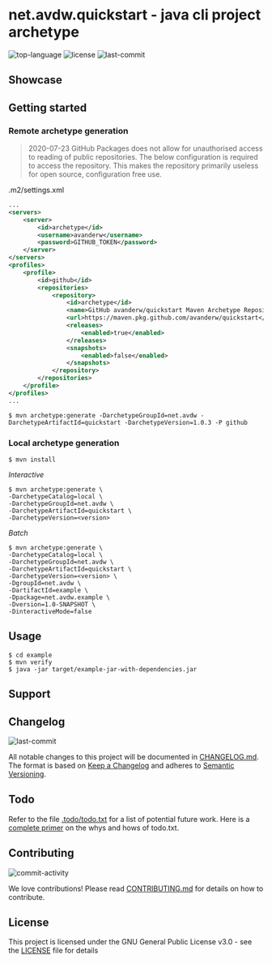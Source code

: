 # net.avdw.quickstart - java cli project archetype
![top-language](https://img.shields.io/github/languages/top/avanderw/quickstart)
![license](https://img.shields.io/github/license/avanderw/quickstart)
![last-commit](http://img.shields.io/github/last-commit/avanderw/quickstart/develop)

## Showcase

## Getting started

### Remote archetype generation
> 2020-07-23 GitHub Packages does not allow for unauthorised access to reading of public repositories. 
> The below configuration is required to access the repository.
> This makes the repository primarily useless for open source, configuration free use.  

.m2/settings.xml
```xml
...
<servers>
    <server>
        <id>archetype</id>
        <username>avanderw</username>
        <password>GITHUB_TOKEN</password>
    </server>
</servers>
<profiles>
    <profile>
        <id>github</id>
        <repositories>
            <repository>
                <id>archetype</id>
                <name>GitHub avanderw/quickstart Maven Archetype Repository</name>
                <url>https://maven.pkg.github.com/avanderw/quickstart</url>
                <releases>
                    <enabled>true</enabled>
                </releases>
                <snapshots>
                    <enabled>false</enabled>
                </snapshots>
            </repository>
        </repositories>
    </profile>
</profiles>
...
```

```shell script
$ mvn archetype:generate -DarchetypeGroupId=net.avdw -DarchetypeArtifactId=quickstart -DarchetypeVersion=1.0.3 -P github
```

### Local archetype generation

```shell script
$ mvn install
```

_Interactive_
```shell script
$ mvn archetype:generate \
-DarchetypeCatalog=local \
-DarchetypeGroupId=net.avdw \
-DarchetypeArtifactId=quickstart \
-DarchetypeVersion=<version>
```

_Batch_
```shell script
$ mvn archetype:generate \
-DarchetypeCatalog=local \
-DarchetypeGroupId=net.avdw \
-DarchetypeArtifactId=quickstart \
-DarchetypeVersion=<version> \
-DgroupId=net.avdw \
-DartifactId=example \
-Dpackage=net.avdw.example \
-Dversion=1.0-SNAPSHOT \
-DinteractiveMode=false
```

## Usage

```shell script
$ cd example
$ mvn verify
$ java -jar target/example-jar-with-dependencies.jar
```

## Support

## Changelog
![last-commit](https://img.shields.io/github/last-commit/avanderw/quickstart)

All notable changes to this project will be documented in [CHANGELOG.md](CHANGELOG.md). 
The format is based on [Keep a Changelog](https://keepachangelog.com/en/1.0.0/) 
and adheres to [Semantic Versioning](https://semver.org/spec/v2.0.0.html).

## Todo
Refer to the file [.todo/todo.txt](.todo/todo.txt) for a list of potential future work.
Here is a [complete primer](https://github.com/todotxt/todo.txt) on the whys and hows of todo.txt.

## Contributing
![commit-activity](https://img.shields.io/github/commit-activity/y/avanderw/quickstart)

We love contributions! Please read [CONTRIBUTING.md](CONTRIBUTING.md) for details on how to contribute.

## License 
This project is licensed under the GNU General Public License v3.0 - see the [LICENSE](LICENSE) file for details
